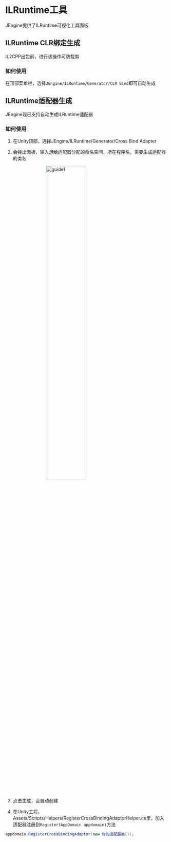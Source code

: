 # ILRuntime工具
JEngine提供了ILRuntime可视化工具面板

## ILRuntime CLR绑定生成
IL2CPP出包前，进行该操作可防裁剪

### 如何使用
在顶部菜单栏，选择```JEngine/ILRuntime/Generator/CLR Bind```即可自动生成

## ILRuntime适配器生成

JEngine现已支持自动生成ILRuntime适配器

### 如何使用

1. 在Unity顶部，选择JEngine/ILRuntime/Generator/Cross Bind Adapter

2. 会弹出面板，输入想给适配器分配的命名空间，所在程序名，需要生成适配器的类名
  <img src="https://s1.ax1x.com/2020/11/10/Bqvmo6.png" alt="guide1" style="width:50%;margin-left:25%" />


3. 点击生成，会自动创建

4. 在Unity工程，Assets/Scripts/Helpers/RegisterCrossBindingAdaptorHelper.cs里，加入适配器注册到```Register(AppDomain appdomain)```方法
```csharp
appdomain.RegisterCrossBindingAdaptor(new 你的适配器类());
```

